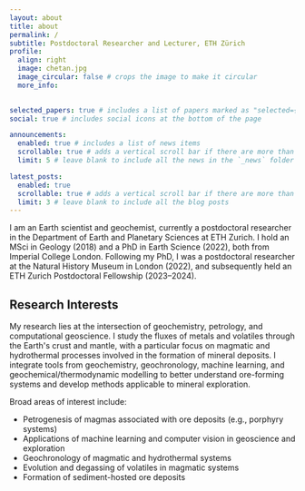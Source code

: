 ```yaml
---
layout: about
title: about
permalink: /
subtitle: Postdoctoral Researcher and Lecturer, ETH Zürich
profile:
  align: right
  image: chetan.jpg
  image_circular: false # crops the image to make it circular
  more_info:

  
selected_papers: true # includes a list of papers marked as "selected={true}"
social: true # includes social icons at the bottom of the page

announcements:
  enabled: true # includes a list of news items
  scrollable: true # adds a vertical scroll bar if there are more than 3 news items
  limit: 5 # leave blank to include all the news in the `_news` folder

latest_posts:
  enabled: true
  scrollable: true # adds a vertical scroll bar if there are more than 3 new posts items
  limit: 3 # leave blank to include all the blog posts
---
```


I am an Earth scientist and geochemist, currently a postdoctoral researcher in the Department of Earth and Planetary Sciences at ETH Zurich. I hold an MSci in Geology (2018) and a PhD in Earth Science (2022), both from Imperial College London. Following my PhD, I was a postdoctoral researcher at the Natural History Museum in London (2022), and subsequently held an ETH Zurich Postdoctoral Fellowship (2023–2024).

## Research Interests

My research lies at the intersection of geochemistry, petrology, and computational geoscience. I study the fluxes of metals and volatiles through the Earth's crust and mantle, with a particular focus on magmatic and hydrothermal processes involved in the formation of mineral deposits. I integrate tools from geochemistry, geochronology, machine learning, and geochemical/thermodynamic modelling to better understand ore-forming systems and develop methods applicable to mineral exploration.

Broad areas of interest include:

- Petrogenesis of magmas associated with ore deposits (e.g., porphyry systems)
- Applications of machine learning and computer vision in geoscience and exploration
- Geochronology of magmatic and hydrothermal systems
- Evolution and degassing of volatiles in magmatic systems
- Formation of sediment-hosted ore deposits
